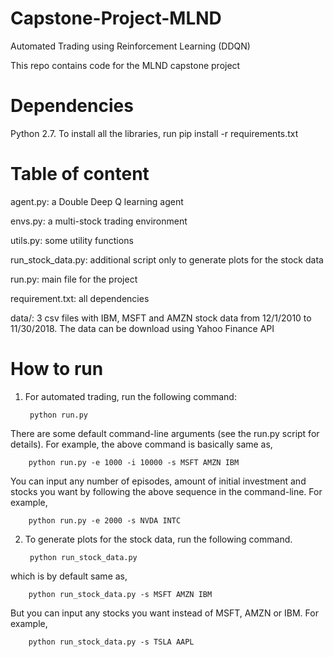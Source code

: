 # Capstone-Project-MLND
Automated Trading using Reinforcement Learning (DDQN)

This repo contains code for the MLND capstone project 

# Dependencies
Python 2.7. To install all the libraries, run pip install -r requirements.txt

# Table of content
agent.py: a Double Deep Q learning agent

envs.py: a multi-stock trading environment

utils.py: some utility functions

run_stock_data.py: additional script only to generate plots for the stock data

run.py: main file for the project

requirement.txt: all dependencies

data/: 3 csv files with IBM, MSFT and AMZN stock data from 12/1/2010 to 11/30/2018. The data can be download using Yahoo Finance API

# How to run

1. For automated trading, run the following command:

        python run.py 

There are some default command-line arguments (see the run.py script for details). For example, the above command is basically same as,

        python run.py -e 1000 -i 10000 -s MSFT AMZN IBM

You can input any number of episodes, amount of initial investment and stocks you want by following the above sequence in the         command-line. For example, 

        python run.py -e 2000 -s NVDA INTC

2. To generate plots for the stock data, run the following command.
    
        python run_stock_data.py

which is by default same as,

        python run_stock_data.py -s MSFT AMZN IBM 

But you can input any stocks you want instead of MSFT, AMZN or IBM. For example,
    
        python run_stock_data.py -s TSLA AAPL
